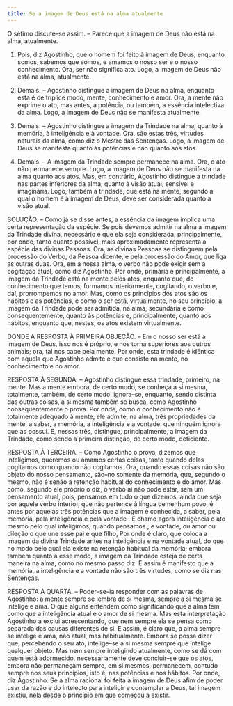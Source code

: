 ```yaml
---
title: Se a imagem de Deus está na alma atualmente
---
```


O sétimo discute–se assim. – Parece que a imagem de Deus não está na alma, atualmente.  

1. Pois, diz Agostinho, que o homem foi feito à imagem de Deus, enquanto somos, sabemos que somos, e amamos o nosso ser e o nosso conhecimento. Ora, ser não significa ato. Logo, a imagem de Deus não está na alma, atualmente.  

2. Demais. – Agostinho distingue a imagem de Deus na alma, enquanto esta é de tríplice modo, mente, conhecimento e amor. Ora, a mente não exprime o ato, mas antes, a potência, ou também, a essência intelectiva da alma. Logo, a imagem de Deus não se manifesta atualmente.  

3. Demais. – Agostinho distingue a imagem da Trindade na alma, quanto à memória, à inteligência e à vontade. Ora, são estas três, virtudes naturais da alma, como diz o Mestre das Sentenças. Logo, a imagem de Deus se manifesta quanto às potências e não quanto aos atos.  

4. Demais. – A imagem da Trindade sempre permanece na alma. Ora, o ato não permanece sempre. Logo, a imagem de Deus não se manifesta na alma quanto aos atos.  Mas, em contrário, Agostinho distingue a trindade nas partes inferiores da alma, quanto à visão atual, sensível e imaginária. Logo, também a trindade, que está na mente, segundo a qual o homem é à imagem de Deus, deve ser considerada quanto à visão atual. 

SOLUÇÃO. – Como já se disse antes, a essência da imagem implica uma certa representação da espécie. Se pois devemos admitir na alma a imagem da Trindade divina, necessário é que ela seja considerada, principalmente, por onde, tanto quanto possível, mais aproximadamente representa a espécie das divinas Pessoas. Ora, as divinas Pessoas se distinguem pela processão do Verbo, da Pessoa dicente, e pela processão do Amor, que liga as outras duas. Ora, em a nossa alma, o verbo não pode exigir sem a cogitação atual, como diz Agostinho. Por onde, primária e principalmente, a imagem da Trindade está na mente pelos atos, enquanto que, do conhecimento que temos, formamos interiormente, cogitando, o verbo e, daí, prorrompemos no amor. Mas, como os princípios dos atos são os hábitos e as potências, e como o ser está, virtualmente, no seu princípio, a imagem da Trindade pode ser admitida, na alma, secundária e como consequentemente, quanto às potências e, principalmente, quanto aos hábitos, enquanto que, nestes, os atos existem virtualmente.  

DONDE A RESPOSTA À PRIMEIRA OBJEÇÃO. – Em o nosso ser está a imagem de Deus, isso nos é próprio, e nos torna superiores aos outros animais; ora, tal nos cabe pela mente. Por onde, esta trindade é idêntica com aquela que Agostinho admite e que consiste na mente, no conhecimento e no amor.  

RESPOSTA À SEGUNDA. – Agostinho distingue essa trindade, primeiro, na mente. Mas a mente embora, de certo modo, se conheça a si mesma, totalmente, também, de certo modo, ignora–se, enquanto, sendo distinta das outras coisas, a si mesma também se busca, como Agostinho consequentemente o prova. Por onde, como o conhecimento não é totalmente adequado à mente, ele admite, na alma, três propriedades da mente, a saber, a memória, a inteligência e a vontade, que ninguém ignora que as possui. E, nessas três, distingue, principalmente, a imagem da Trindade, como sendo a primeira distinção, de certo modo, deficiente.  

RESPOSTA À TERCEIRA. – Como Agostinho o prova, dizemos que inteligimos, queremos ou amamos certas coisas, tanto quando delas cogitamos como quando não cogitamos. Ora, quando essas coisas não são objeto do nosso pensamento, são–no somente da memória, que, segundo o mesmo, não é senão a retenção habitual do conhecimento e do amor. Mas como, segundo ele próprio o diz, o verbo aí não pode estar, sem um pensamento atual, pois, pensamos em tudo o que dizemos, ainda que seja por aquele verbo interior, que não pertence à língua de nenhum povo, é antes por aquelas três potências que a imagem é conhecida, a saber, pela memória, pela inteligência e pela vontade . E chamo agora inteligência o ato mesmo pelo qual inteligimos, quando pensamos ; e vontade, ou amor ou dileção o que une esse pai e que filho, Por onde é claro, que coloca a imagem da divina Trindade antes na inteligência e na vontade atual, do que no modo pelo qual ela existe na retenção habitual da memória; embora também quanto a esse modo, a imagem da Trindade esteja de certa maneira na alma, como no mesmo passo diz. E assim é manifesto que a memória, a inteligência e a vontade não são três virtudes, como se diz nas Sentenças.  

RESPOSTA À QUARTA. – Poder–se–ia responder com as palavras de Agostinho: a mente sempre se lembra de si mesma, sempre a si mesma se intelige e ama. O que alguns entendem como significando que a alma tem como que a inteligência atual e o amor de si mesma. Mas esta interpretação Agostinho a exclui acrescentando, que nem sempre ela se pensa como separada das causas diferentes de si. E assim, é claro que, a alma sempre se intelige e ama, não atual, mas habitualmente. Embora se possa dizer que, percebendo o seu ato, intelige–se a si mesma sempre que intelige qualquer objeto. Mas nem sempre inteligindo atualmente, como se dá com quem está adormecido, necessariamente deve concluir–se que os atos, embora não permaneçam sempre, em si mesmos, permanecem, contudo sempre nos seus princípios, isto é, nas potências e nos hábitos. Por onde, diz Agostinho: Se a alma racional foi feita à imagem de Deus afim de poder usar da razão e do intelecto para inteligir e contemplar a Deus, tal imagem existiu, nela desde o princípio em que começou a existir.